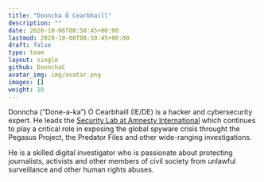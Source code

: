 ```yaml
---
title: "Donncha Ó Cearbhaill"
description: ""
date: 2020-10-06T08:50:45+00:00
lastmod: 2020-10-06T08:50:45+00:00
draft: false
type: team
layout: single
github: DonnchaC
avatar_img: img/avatar.png
images: []
weight: 10
---
```


Donncha (“Done-a-ka”) Ó Cearbhaill (IE/DE) is a hacker and cybersecurity expert. He leads the [Security Lab at Amnesty International](https://securitylab.amnesty.org) which continues to play a critical role in exposing the global spyware crisis throught the Pegasus Project, the Predator Files and other wide-ranging investigations.

He is a skilled digital investigator who is passionate about protecting journalists, activists and other members of civil society from unlawful surveillance and other human rights abuses.